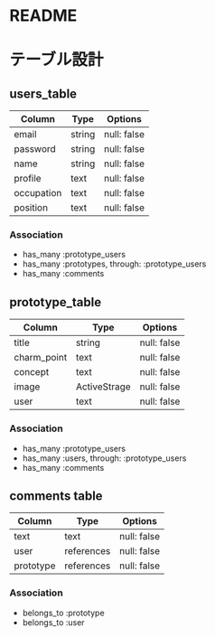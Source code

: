 # README
# テーブル設計

## users_table

| Column             | Type   | Options     |
| ------------------ | ------ | ----------- |
| email              | string | null: false |
| password           | string | null: false |
| name               | string | null: false |
| profile            | text   | null: false |
| occupation         | text   | null: false |
| position           | text   | null: false |

### Association

- has_many :prototype_users
- has_many :prototypes, through: :prototype_users
- has_many :comments



## prototype_table

| Column             | Type         | Options     |
| ------------------ | ------------ | ----------- |
| title              | string       | null: false |
| charm_point         | text         | null: false |
| concept            | text         | null: false |
| image              | ActiveStrage | null: false |
| user               | text         | null: false |

### Association

- has_many :prototype_users
- has_many :users, through: :prototype_users
- has_many :comments



## comments table

| Column    | Type       | Options     |
| --------- | ---------- | ------------|
| text      | text       | null: false |
| user      | references | null: false |
| prototype | references | null: false |

### Association

- belongs_to :prototype
- belongs_to :user
